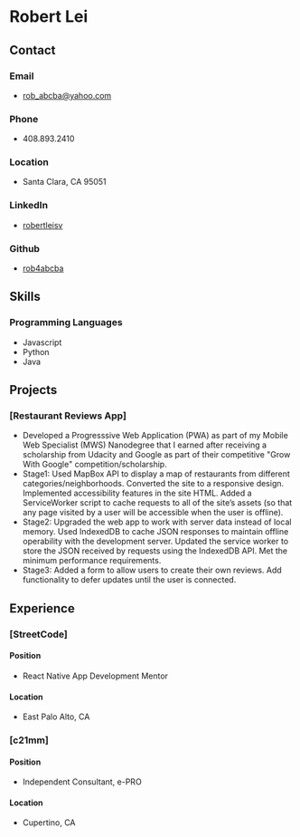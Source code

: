# Robert Lei
## Contact
### Email
- rob_abcba@yahoo.com

### Phone
- 408.893.2410

### Location
- Santa Clara, CA 95051

### LinkedIn
- [robertleisv](https://www.linkedin.com/in/robertleisv/)

### Github
- [rob4abcba](https://github.com/rob4abcba/)

## Skills
### Programming Languages
- Javascript
- Python
- Java

## Projects
### [Restaurant Reviews App]
- Developed a Progresssive Web Application (PWA) as part of my Mobile Web Specialist (MWS) Nanodegree that I earned after receiving a scholarship from Udacity and Google as part of their competitive "Grow With Google" competition/scholarship.
- Stage1: Used MapBox API to display a map of restaurants from different categories/neighborhoods. Converted the site to a responsive design. Implemented accessibility features in the site HTML. Added a ServiceWorker script to cache requests to all of the site’s assets (so that any page visited by a user will be accessible when the user is offline).
- Stage2: Upgraded the web app to work with server data instead of local memory. Used IndexedDB to cache JSON responses to maintain offline operability with the development server. Updated the service worker to store the JSON received by requests using the IndexedDB API.  Met the minimum performance requirements.  
- Stage3: Added a form to allow users to create their own reviews. Add functionality to defer updates until the user is connected.

## Experience

### [StreetCode]
#### Position
- React Native App Development Mentor
#### Location
- East Palo Alto, CA

### [c21mm]
#### Position
- Independent Consultant, e-PRO
#### Location
- Cupertino, CA
